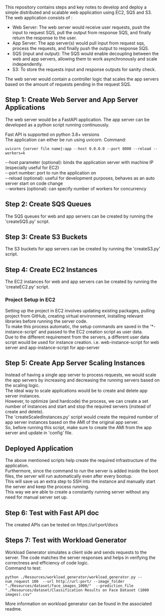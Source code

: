 This repository contains steps and key notes to develop and deploy a simple distributed and scalable web application using EC2, SQS and S3. <br>
The web application consists of :<br>
* Web Server: The web server would receive user requests, push the input to request SQS, pull the output from response SQS, and finally return the response to the user.
* App Server: The app server(s) would pull input from request sqs, process the requests, and finally push the output to response SQS.
* SQS (input and output): The SQS would enable decoupling between the web and app servers, allowing them to work asynchronously and scale independently.
* S3: To store the requests input and response outputs for sanity check.

The web server would contain a controller logic that scales the app servers based on the amount of requests pending in the request SQS.

## Step 1: Create Web Server and App Server Applications
The web server would be a FastAPI application. The app server can be developed as a python script running continuously. <br>

Fast API is supported on python 3.8+ versions </br>
The application can either be run using uvicorn. Command:
```
uvicorn {server file name}:app --host 0.0.0.0 --port 8000 --reload --workers=k
```
--host parameter (optional): binds the application server with machine IP (especially useful for EC2) </br>
--port number: port to run the application on </br>
--reload (optional): useful for development purposes, behaves as an auto server start on code change </br>
--workers (optional): can specify number of workers for concurrency </br>

## Step 2: Create SQS Queues
The SQS queues for web and app servers can be created by running the 'createSQS.py' script. </br>

## Step 3: Create S3 Buckets
The S3 buckets for app servers can be created by running the 'createS3.py' script. </br>

## Step 4: Create EC2 Instances
The EC2 instances for web and app servers can be created by running the 'createEC2.py' script. </br>

### Project Setup in EC2
Setting up the project in EC2 involves updating existing packages, pulling project from GitHub, creating virtual environment, installing relevant libraries before running the server code. </br>
To make this process automatic, the setup commands are saved in the '*-instance-script' and passed to the EC2 creation script as user data. </br>
Due to the different requirement from the servers, a different user data script would be used for instance creation. i.e. web-instance-script for web server and app-instance-script for app-server

## Step 5: Create App Server Scaling Instances
Instead of having a single app server to process requests, we would scale the app servers by increasing and decreasing the running servers based on the scaling logic.</br>
The ideal way to scale applications would be to create and delete app server instances. <br>
However, to optimize (and hardcode) the process, we can create a set number of instances and start and stop the required servers (instead of create and delete).<br>
The 'createScaledInstances.py' script would create the required number of app server instances based on the AMI of the original app server.<br>
So, before running this script, make sure to create the AMI from the app server and update in 'config' file.

## Deployed Application
The above mentioned scripts help create the required infrastructure of the application. </br>
Furthermore, since the command to run the server is added inside the boot files, the server will run automatically even after every bootup. </br>
This will save us an extra step to SSH into the instance and manually start the server and keep the process running. </br>
This way we are able to create a constantly running server without any need for manual server set up.

## Step 6: Test with Fast API doc
The created APIs can be tested on https://url:port/docs

## Steps 7: Test with Workload Generator
Workload Generator simulates a client side and sends requests to the server. The code matches the server responses and helps in verifying the correctness and efficiency of code logic. </br>
Command to test:
```
python ./Resources/workload_generator/workload_generator.py --num_request 100  --url http://url:port/ --image_folder "./Resources/dataset/face_images_1000/"  --prediction_file "./Resources/dataset/Classification Results on Face Dataset (1000 images).csv"
```
More information on workload generator can be found in the associated readme.